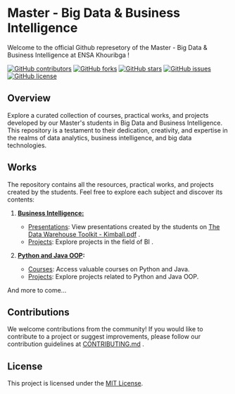 # Master - Big Data & Business Intelligence

Welcome to the official Github represetory of the Master - Big Data & Business Intelligence at ENSA Khouribga !

[![GitHub contributors](https://img.shields.io/github/contributors/ENSAK-USMS/Master-Big-Data-Business-Intelligence?style=for-the-badge)](https://github.com/ENSAK-USMS/Master-Big-Data-Business-Intelligence/graphs/contributors)
[![GitHub forks](https://img.shields.io/github/forks/ENSAK-USMS/Master-Big-Data-Business-Intelligence?style=for-the-badge)](https://github.com/ENSAK-USMS/Master-Big-Data-Business-Intelligence/network/members)
[![GitHub stars](https://img.shields.io/github/stars/ENSAK-USMS/Master-Big-Data-Business-Intelligence?style=for-the-badge)](https://github.com/ENSAK-USMS/Master-Big-Data-Business-Intelligence/stargazers)
[![GitHub issues](https://img.shields.io/github/issues/ENSAK-USMS/Master-Big-Data-Business-Intelligence?style=for-the-badge)](https://github.com/ENSAK-USMS/Master-Big-Data-Business-Intelligence/issues)
[![GitHub license](https://img.shields.io/github/license/ENSAK-USMS/Master-Big-Data-Business-Intelligence?style=for-the-badge)](https://github.com/ENSAK-USMS/Master-Big-Data-Business-Intelligence/blob/main/LICENSE)


## Overview

Explore a curated collection of courses, practical works, and projects developed by our Master's students in Big Data and Business Intelligence. This repository is a testament to their dedication, creativity, and expertise in the realms of data analytics, business intelligence, and big data technologies.


## Works

The repository contains all the resources, practical works, and projects created by the students. Feel free to explore each subject and discover its contents:

1. **[Business Intelligence:](Business%20Intelligence)**
   - [Presentations](Business%20Intelligence/Presentations): View presentations created by the students on [The Data Warehouse Toolkit - Kimball.pdf](Business%20Intelligence/The%20Data%20Warehouse%20Toolkit%20-%20Kimball.pdf) .
   - [Projects](Business%20Intelligence/Projects): Explore projects in the field of BI .

2. **[Python and Java OOP](Python%20and%20Java%20OOP):**
   - [Courses](Python%20and%20Java%20OOP/Courses): Access valuable courses on Python and Java.
   - [Projects](Python%20and%20Java%20OOP/Projects): Explore projects related to Python and Java OOP.

And more to come...



## Contributions 

We welcome contributions from the community! If you would like to contribute to a project or suggest improvements, please follow our contribution guidelines at [CONTRIBUTING.md](CONTRIBUTING.md) .

## License

This project is licensed under the [MIT License](https://github.com/ENSAK-USMS/Master-Big-Data-Business-Intelligence/blob/main/LICENSE).
